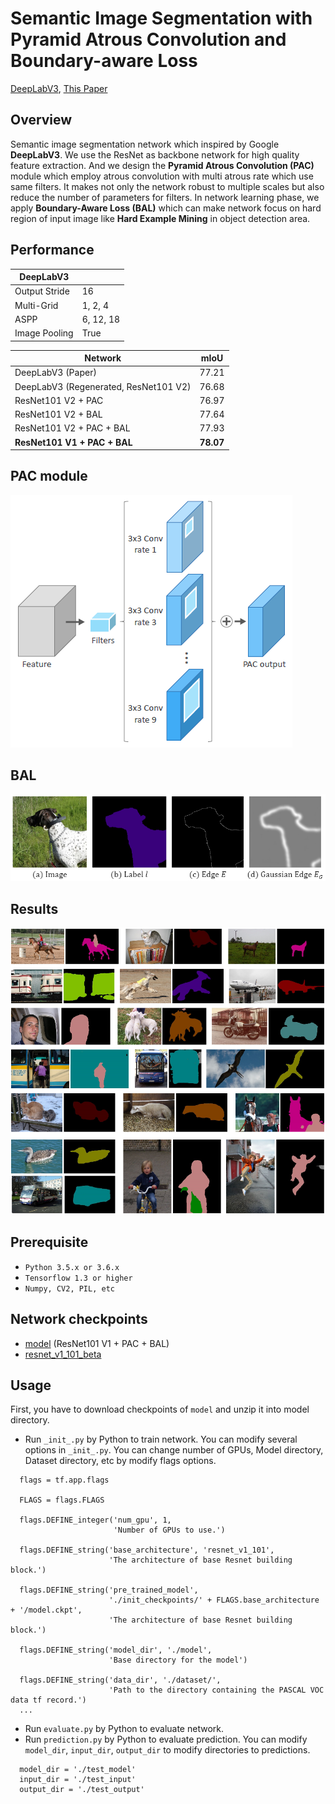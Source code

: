 # Semantic Image Segmentation with Pyramid Atrous Convolution and Boundary-aware Loss
[DeepLabV3](https://arxiv.org/pdf/1706.05587.pdf), 
[This Paper](https://github.com/Tamuel/TF_SemanticSegmentation/blob/master/Semantic%20Image%20Segmentation%20with%20Pyramid%20Atrous%20Convolution%20and%20Boundary-aware%20Loss%20Paper%20(Dongkyu%20Yu%20_%20POSTECH).pdf)

## Overview
Semantic image segmentation network which inspired by Google **DeepLabV3**. We use the ResNet as backbone network for high quality feature extraction. And we design the **Pyramid Atrous Convolution (PAC)** module which employ atrous convolution with multi atrous rate which use same filters. It makes not only the network robust to multiple scales but also reduce the number of parameters for filters. In network learning phase, we apply **Boundary-Aware Loss (BAL)** which can make network focus on hard region of input image like **Hard Example Mining** in object detection area.

## Performance
|**DeepLabV3**||
|--|--|
|Output Stride|16|
|Multi-Grid|1, 2, 4|
|ASPP|6, 12, 18|
|Image Pooling|True|

| Network | mIoU |
|---|---|
| DeepLabV3 (Paper) | 77.21 |
| DeepLabV3 (Regenerated, ResNet101 V2) | 76.68 |
| ResNet101 V2 + PAC | 76.97 |
| ResNet101 V2 + BAL | 77.64 |
| ResNet101 V2 + PAC + BAL | 77.93 |
| **ResNet101 V1 + PAC + BAL** | **78.07** |

## PAC module
![PAC](https://github.com/Tamuel/TF_SemanticSegmentation/blob/master/assets/Pyramid%20atrous%20convolution%20module.png)

## BAL
![BAL](https://github.com/Tamuel/TF_SemanticSegmentation/blob/master/assets/Gaussian%20edge.png)

## Results
![result_image](https://github.com/Tamuel/TF_SemanticSegmentation/blob/master/assets/results.png)

## Prerequisite
* ```Python 3.5.x or 3.6.x```
* ```Tensorflow 1.3 or higher```
* ```Numpy, CV2, PIL, etc```

## Network checkpoints
* [model](https://drive.google.com/open?id=1YFcbw-5nL33Ii9Zm81n2MQLSml1Gu3M0) (ResNet101 V1 + PAC + BAL)
* [resnet_v1_101_beta](https://drive.google.com/open?id=1-jSkSjQcAYBfJX_imShkNtQI6sUyuX-s)

## Usage
First, you have to download checkpoints of ```model``` and unzip it into model directory.
* Run ```_init_.py``` by Python to train network. You can modify several options in ```_init_.py```. You can change number of GPUs, Model directory, Dataset directory, etc by modify flags options.

```
  flags = tf.app.flags

  FLAGS = flags.FLAGS

  flags.DEFINE_integer('num_gpu', 1,
                       'Number of GPUs to use.')

  flags.DEFINE_string('base_architecture', 'resnet_v1_101',
                      'The architecture of base Resnet building block.')

  flags.DEFINE_string('pre_trained_model',
                      './init_checkpoints/' + FLAGS.base_architecture + '/model.ckpt',
                      'The architecture of base Resnet building block.')

  flags.DEFINE_string('model_dir', './model',
                      'Base directory for the model')

  flags.DEFINE_string('data_dir', './dataset/',
                      'Path to the directory containing the PASCAL VOC data tf record.')
  ...
```

* Run ```evaluate.py``` by Python to evaluate network.
* Run ```prediction.py``` by Python to evaluate prediction. You can modify ```model_dir```, ```input_dir```, ```output_dir``` to modify directories to predictions.

```
  model_dir = './test_model'
  input_dir = './test_input'
  output_dir = './test_output'
```
